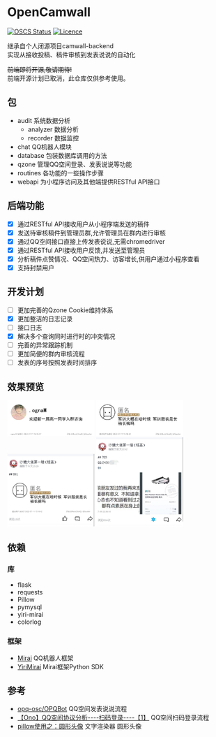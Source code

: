 # OpenCamwall


[![OSCS Status](https://www.oscs1024.com/platform/badge//RockChinQ/OpenCamwall.git.svg?size=small)](https://www.murphysec.com/dr/SB70LFWPato6GXzInU)
[![Licence](https://img.shields.io/github/license/RockChinQ/OpenCamwall)](https://github.com/RockChinQ/OpenCamwall/blob/master/LICENSE)

继承自个人闭源项目camwall-backend  
实现从接收投稿、稿件审核到发表说说的自动化

~~前端即将开源,敬请期待!~~  
前端开源计划已取消，此仓库仅供参考使用。

## 包

- audit 系统数据分析
    - analyzer 数据分析
    - recorder 数据监控
- chat QQ机器人模块
- database 包装数据库调用的方法
- qzone 管理QQ空间登录、发表说说等功能
- routines 各功能的一些操作步骤
- webapi 为小程序访问及其他端提供RESTful API接口

## 后端功能

- [x] 通过RESTful API接收用户从小程序端发送的稿件  
- [x] 发送待审核稿件到管理员群,允许管理员在群内进行审核  
- [x] 通过QQ空间接口直接上传发表说说,无需chromedriver  
- [x] 通过RESTful API接收用户反馈,并发送至管理员  
- [x] 分析稿件点赞情况、QQ空间热力、访客增长,供用户通过小程序查看  
- [x] 支持封禁用户  

## 开发计划

- [ ] 更加完善的Qzone Cookie维持体系
- [x] 更加整洁的日志记录
- [ ] 接口日志
- [x] 解决多个查询同时进行时的冲突情况
- [ ] 完善的异常跟踪机制
- [ ] 更加简便的群内审核流程
- [ ] 发表的序号按照发表时间排序

## 效果预览

<img alt="稿件文字渲染" src="docs/res/render.jpg" title="&#39;稿件文字渲染&#39;" width="200"/>
<img alt="稿件文字渲染(匿名)" src="docs/res/render_anonymous.jpg" title="&#39;稿件文字渲染(匿名)&#39;" width="200"/>
<img alt="发表说说" src="docs/res/emotion.jpg" title="&#39;发表说说&#39;" width="200"/>
<img alt="发表说说(带图)" src="docs/res/emotion_image.jpg" title="&#39;发表说说(带图)&#39;" width="200"/>

## 依赖

### 库

* flask
* requests
* Pillow
* pymysql
* yiri-mirai
* colorlog

### 框架

* [Mirai](https://github.com/mamoe/mirai) QQ机器人框架
* [YiriMirai](https://github.com/YiriMiraiProject/YiriMirai) Mirai框架Python SDK

## 参考

* [opq-osc/OPQBot](https://github.com/opq-osc/OPQBot) QQ空间发表说说流程
* [【Ono】QQ空间协议分析----扫码登录----【1】](https://www.52pojie.cn/thread-1022123-1-1.html) QQ空间扫码登录流程
* [pillow使用之：圆形头像](https://www.jianshu.com/p/cdea3ba63cd7) 文字渲染器 圆形头像

